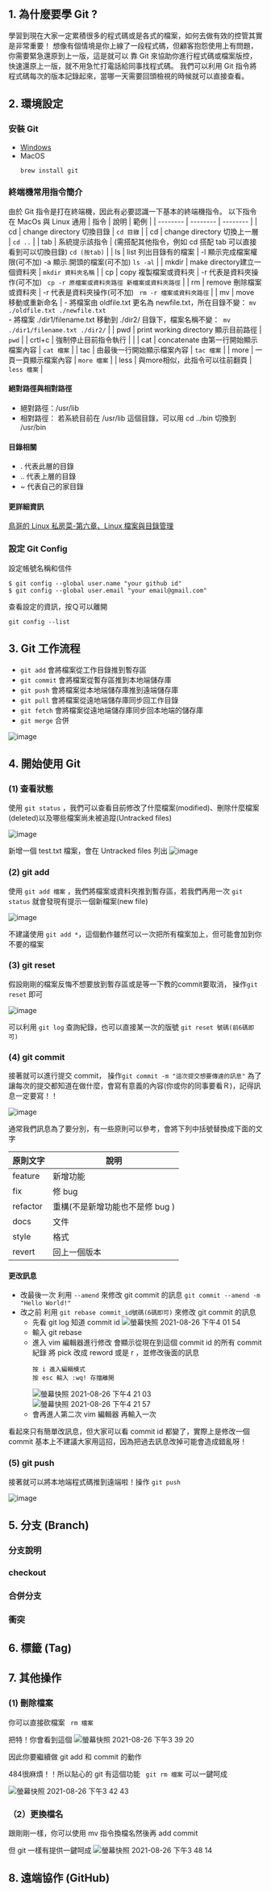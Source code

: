 ## 1. 為什麼要學 Git ?
學習到現在大家一定累積很多的程式碼或是各式的檔案，如何去做有效的控管其實是非常重要！
想像有個情境是你上線了一段程式碼，但顧客抱怨使用上有問題，你需要緊急還原到上一版，這是就可以
靠 Git 來協助你進行程式碼或檔案版控，快速還原上一版，就不用急忙打電話給同事找程式碼。
我們可以利用 Git 指令將程式碼每次的版本記錄起來，當哪一天需要回頭檢視的時候就可以直接查看。

## 2. 環境設定
### 安裝 Git
- [Windows](https://git-scm.com/download/win)
- MacOS
  ```
  brew install git
  ```
### 終端機常用指令簡介
由於 Git 指令是打在終端機，因此有必要認識一下基本的終端機指令。
以下指令在 MacOs 與 Linux 通用
| 指令 | 說明 | 範例 |
| -------- | -------- | -------- | 
| cd   | change directory 切換目錄     |   ``` cd 目錄 ```     |
| cd   | change directory 切換上一層     |   ``` cd .. ```     |
| tab   | 系統提示該指令  |   (需搭配其他指令，例如 cd 搭配 tab 可以直接看到可以切換目錄)  ``` cd (按tab) ```    |
| ls   | list 列出目錄有的檔案 |  -l 顯示完成檔案權限(可不加) -a 顯示.開頭的檔案(可不加) ``` ls -al ```     |
| mkdir   | make directory建立一個資料夾 |   ``` mkdir 資料夾名稱 ```     |
| cp   | copy 複製檔案或資料夾 | -r 代表是資料夾操作(可不加)  ``` cp -r 原檔案或資料夾路徑 新檔案或資料夾路徑```     |
| rm   | remove 刪除檔案或資料夾 | -r 代表是資料夾操作(可不加)  ``` rm -r 檔案或資料夾路徑```     |
| mv   | move 移動或重新命名 | - 將檔案由 oldfile.txt 更名為 newfile.txt，所在目錄不變： ``` mv ./oldfile.txt ./newfile.txt ```  <br>   - 將檔案 ./dir1/filename.txt 移動到 ./dir2/ 目錄下，檔案名稱不變：``` mv ./dir1/filename.txt ./dir2/```     |
| pwd   | print working directory 顯示目前路徑 | ``` pwd ```     |
| crtl+c   | 強制停止目前指令執行 |   |
| cat | concatenate 由第一行開始顯示檔案內容 | ``` cat 檔案 ``` | 
| tac | 由最後一行開始顯示檔案內容 | ``` tac 檔案 ``` | 
| more | 一頁一頁顯示檔案內容 | ``` more 檔案 ``` | 
| less | 與more相似，此指令可以往前翻頁 | ``` less 檔案 ``` | 

#### 絕對路徑與相對路徑
- 絕對路徑：/usr/lib 
- 相對路徑： 若系統目前在 /usr/lib 這個目錄，可以用 cd ../bin 切換到 /usr/bin
#### 目錄相關
- . 代表此層的目錄
- .. 代表上層的目錄
- ~ 代表自己的家目錄
#### 更詳細資訊
[鳥哥的 Linux 私房菜-第六章、Linux 檔案與目錄管理](http://linux.vbird.org/linux_basic/0220filemanager.php)
### 設定 Git Config
設定帳號名稱和信件
```
$ git config --global user.name "your github id"
$ git config --global user.email "your email@gmail.com"
```
查看設定的資訊，按Ｑ可以離開 
```
git config --list
```

## 3. Git 工作流程
- `git add` 會將檔案從工作目錄推到暫存區
- `git commit` 會將檔案從暫存區推到本地端儲存庫
- `git push` 會將檔案從本地端儲存庫推到遠端儲存庫
- `git pull` 會將檔案從遠地端儲存庫同步回工作目錄
- `git fetch` 會將檔案從遠地端儲存庫同步回本地端的儲存庫
- `git merge` 合併

![image](https://user-images.githubusercontent.com/40282726/128288079-71e55e2f-514c-4e84-a511-f6e92dcc29c9.png)

## 4. 開始使用 Git
### (1) 查看狀態
使用 ``` git status ``` ，我們可以查看目前修改了什麼檔案(modified)、刪除什麼檔案(deleted)以及哪些檔案尚未被追蹤(Untracked files)

![image](https://user-images.githubusercontent.com/40282726/128316621-580140fb-6097-490c-acef-62ed338d87db.png)

新增一個 test.txt 檔案，會在 Untracked files 列出
![image](https://user-images.githubusercontent.com/40282726/128316719-dc59f0fe-d5b1-4f4e-bf45-d3b761bf53ae.png)

### (2) git add
使用 ``` git add 檔案 ``` ，我們將檔案或資料夾推到暫存區，若我們再用一次 ``` git status ``` 就會發現有提示一個新檔案(new file)

![image](https://user-images.githubusercontent.com/40282726/128317174-5aa428b3-d079-411c-8c92-2bb57e567ef5.png)

不建議使用 ``` git add * ```，這個動作雖然可以一次把所有檔案加上，但可能會加到你不要的檔案

### (3) git reset
假設剛剛的檔案反悔不想要放到暫存區或是等一下教的commit要取消， 操作``` git reset ``` 即可

![image](https://user-images.githubusercontent.com/40282726/128317486-6715663a-531a-4948-9579-12a09cd389c3.png)

可以利用 ``` git log ``` 查詢紀錄，也可以直接某一次的版號
 ``` git reset 號碼(前6碼即可) ``` 

### (4) git commit
接著就可以進行提交 commit， 操作``` git commit -m "這次提交想要傳達的訊息" ```
為了讓每次的提交都知道在做什麼，會寫有意義的內容(你或你的同事要看Ｒ)，記得訊息一定要寫！！

![image](https://user-images.githubusercontent.com/40282726/128318681-8b86968a-1f00-4f96-b459-0925a4367103.png)

通常我們訊息為了要分別，有一些原則可以參考，會將下列中括號替換成下面的文字

| 原則文字 | 說明 |
| -------- | -------- |
| feature   | 新增功能     | 
| fix   | 修 bug     |
| refactor   | 重構(不是新增功能也不是修 bug )     |
| docs   | 文件   |
| style   | 格式   |
| revert   | 回上一個版本   |

#### 更改訊息
- 改最後一次
  利用 ``` --amend ``` 來修改 git commit 的訊息
  ``` git commit --amend -m "Hello World!" ```
- 改之前
  利用 ``` git rebase commit_id號碼(6碼即可) ``` 來修改 git commit 的訊息
  - 先看 git log 知道 commit id
  ![螢幕快照 2021-08-26 下午4 01 54](https://user-images.githubusercontent.com/40282726/130924968-7ab9ba97-d494-412f-b6e4-5c9a83f2c7e5.png)
  - 輸入 git rebase
  - 進入 vim 編輯器進行修改
    會顯示從現在到這個 commit id 的所有 commit 紀錄
    將 pick 改成 reword 或是 r ，並修改後面的訊息
    ``` 
    按 i 進入編輯模式 
    按 esc 輸入 :wq! 存擋離開
    ``` 
    ![螢幕快照 2021-08-26 下午4 21 03](https://user-images.githubusercontent.com/40282726/130927838-69bc49d3-a213-4896-b2a8-ff1fee90df3b.png)
    ![螢幕快照 2021-08-26 下午4 21 57](https://user-images.githubusercontent.com/40282726/130927984-a2a220a5-5f74-4ce2-9620-1637ac654fc1.png)
  - 會再進人第二次 vim 編輯器
    再輸入一次
 
看起來只有簡單改訊息，但大家可以看 commit id 都變了，實際上是修改一個 commit 
基本上不建議大家用這招，因為把過去訊息改掉可能會造成錯亂呀！
  

### (5) git push
接著就可以將本地端程式碼推到遠端啦！操作 ``` git push ```

![image](https://user-images.githubusercontent.com/40282726/128320828-fcad674d-d7fe-4d73-9edc-da18882ce166.png)

## 5. 分支 (Branch)
### 分支說明

### checkout 

### 合併分支

### 衝突

## 6. 標籤 (Tag)
## 7. 其他操作
### (1) 刪除檔案
你可以直接砍檔案 ``` rm 檔案```

把特！你會看到這個
![螢幕快照 2021-08-26 下午3 39 20](https://user-images.githubusercontent.com/40282726/130921677-7e64af90-f336-46ed-9dc4-fa95673c0949.png)

因此你要繼續做 git add 和 commit 的動作

484很麻煩！！所以貼心的 git 有這個功能 ``` git rm 檔案``` 可以一鍵呵成

![螢幕快照 2021-08-26 下午3 42 43](https://user-images.githubusercontent.com/40282726/130922134-de924e3a-df13-4ba7-84cf-3d7bcaeee24b.png)

### （2）更換檔名
跟剛剛一樣，你可以使用 mv 指令換檔名然後再 add commit 

但 git 一樣有提供一鍵呵成
![螢幕快照 2021-08-26 下午3 48 14](https://user-images.githubusercontent.com/40282726/130923030-cfd4f29c-c89e-4fae-99f5-c78f12d182a5.png)

## 8. 遠端協作 (GitHub)

